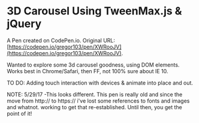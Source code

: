 # 3D Carousel Using TweenMax.js & jQuery

A Pen created on CodePen.io. Original URL: [https://codepen.io/gregor103/pen/XWRooJV](https://codepen.io/gregor103/pen/XWRooJV).

Wanted to explore some 3d carousel goodness, using DOM elements. Works best in Chrome/Safari, then FF, not 100% sure about IE 10.

TO DO: Adding touch interaction with devices & animate into place and out.

NOTE: 5/29/17 -This looks different. This pen is really old and since the move from http:// to https:// i've lost some references to fonts and images and whatnot. working to get that re-established. Until then, you get the point of it!
